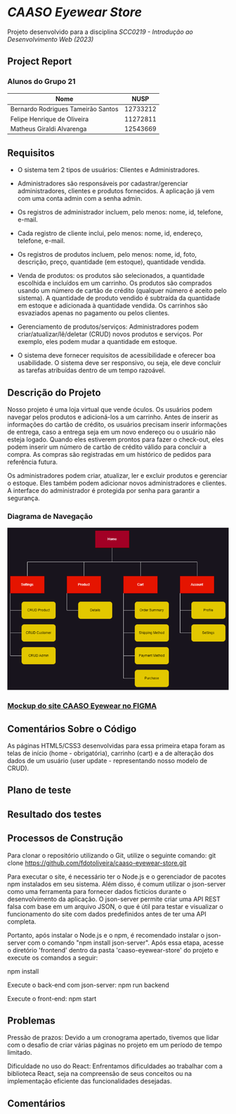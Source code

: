 # _CAASO Eyewear Store_ 
Projeto desenvolvido para a disciplina _SCC0219 - Introdução ao Desenvolvimento Web (2023)_

## Project Report

### Alunos do Grupo 21

| Nome | NUSP |
| ------ | ------ |
| Bernardo Rodrigues Tameirão Santos | 12733212 |
| Felipe Henrique de Oliveira | 11272811 |
| Matheus Giraldi Alvarenga | 12543669 |

## Requisitos
- O sistema tem 2 tipos de usuários: Clientes e Administradores.

- Administradores são responsáveis por cadastrar/gerenciar administradores, clientes e produtos fornecidos. A aplicação já vem com uma conta admin com a senha admin.

- Os registros de administrador incluem, pelo menos: nome, id, telefone, e-mail.

- Cada registro de cliente inclui, pelo menos: nome, id, endereço, telefone, e-mail.

- Os registros de produtos incluem, pelo menos: nome, id, foto, descrição, preço, quantidade (em estoque), quantidade vendida.

- Venda de produtos: os produtos são selecionados, a quantidade escolhida e incluídos em um carrinho. Os produtos são comprados usando um número de cartão de crédito (qualquer número é aceito pelo sistema). A quantidade de produto vendido é subtraída da quantidade em estoque e adicionada à quantidade vendida. Os carrinhos são esvaziados apenas no pagamento ou pelos clientes.

- Gerenciamento de produtos/serviços: Administradores podem criar/atualizar/lê/deletar (CRUD) novos produtos e serviços. Por exemplo, eles podem mudar a quantidade em estoque.

- O sistema deve fornecer requisitos de acessibilidade e oferecer boa usabilidade. O sistema deve ser responsivo, ou seja, ele deve concluir as tarefas atribuídas dentro de um tempo razoável.

## Descrição do Projeto

Nosso projeto é uma loja virtual que vende óculos. Os usuários podem navegar pelos produtos e adicioná-los a um carrinho. Antes de inserir as informações do cartão de crédito, os usuários precisam inserir informações de entrega, caso a entrega seja em um novo endereço ou o usuário não esteja logado. Quando eles estiverem prontos para fazer o check-out, eles podem inserir um número de cartão de crédito válido para concluir a compra. As compras são registradas em um histórico de pedidos para referência futura.

Os administradores podem criar, atualizar, ler e excluir produtos e gerenciar o estoque. Eles também podem adicionar novos administradores e clientes. A interface do administrador é protegida por senha para garantir a segurança.

### Diagrama de Navegação

![Diagrama de Navegação](navigation_diagram.png)


### [Mockup do site CAASO Eyewear no FIGMA](https://www.figma.com/file/8UUIxMVwJ5aWvJciDRd1N9/Trabalho-WEB?type=design&node-id=3%3A2&t=hfZTwQtrPaKur3k5-1)

## Comentários Sobre o Código
As páginas HTML5/CSS3 desenvolvidas para essa primeira etapa foram as telas de início (home - obrigatória), carrinho (cart) e a de alteração dos dados de um usuário (user update - representando nosso modelo de CRUD).

## Plano de teste


## Resultado dos testes

## Processos de Construção
Para clonar o repositório utilizando o Git, utilize o seguinte comando: git clone https://github.com/fdotoliveira/caaso-eyewear-store.git

Para executar o site, é necessário ter o Node.js e o gerenciador de pacotes npm instalados em seu sistema. Além disso, é comum utilizar o json-server como uma ferramenta para fornecer dados fictícios durante o desenvolvimento da aplicação. O json-server permite criar uma API REST falsa com base em um arquivo JSON, o que é útil para testar e visualizar o funcionamento do site com dados predefinidos antes de ter uma API completa.

Portanto, após instalar o Node.js e o npm, é recomendado instalar o json-server com o comando "npm install json-server". Após essa etapa, acesse o diretório 'frontend' dentro da pasta 'caaso-eyewear-store' do projeto e execute os comandos a seguir:

npm install

Execute o back-end com json-server:
npm run backend

Execute o front-end:
npm start

## Problemas
Pressão de prazos: Devido a um cronograma apertado, tivemos que lidar com o desafio de criar várias páginas no projeto em um período de tempo limitado.

Dificuldade no uso do React: Enfrentamos dificuldades ao trabalhar com a biblioteca React, seja na compreensão de seus conceitos ou na implementação eficiente das funcionalidades desejadas.

## Comentários

